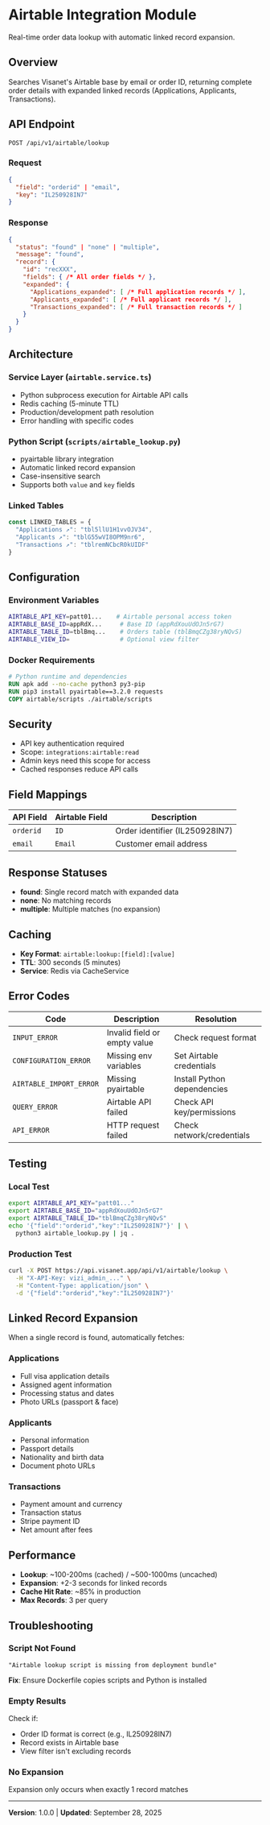 # Airtable Integration Module

Real-time order data lookup with automatic linked record expansion.

## Overview

Searches Visanet's Airtable base by email or order ID, returning complete order details with expanded linked records (Applications, Applicants, Transactions).

## API Endpoint

```
POST /api/v1/airtable/lookup
```

### Request
```json
{
  "field": "orderid" | "email",
  "key": "IL250928IN7"
}
```

### Response
```json
{
  "status": "found" | "none" | "multiple",
  "message": "found",
  "record": {
    "id": "recXXX",
    "fields": { /* All order fields */ },
    "expanded": {
      "Applications_expanded": [ /* Full application records */ ],
      "Applicants_expanded": [ /* Full applicant records */ ],
      "Transactions_expanded": [ /* Full transaction records */ ]
    }
  }
}
```

## Architecture

### Service Layer (`airtable.service.ts`)
- Python subprocess execution for Airtable API calls
- Redis caching (5-minute TTL)
- Production/development path resolution
- Error handling with specific codes

### Python Script (`scripts/airtable_lookup.py`)
- pyairtable library integration
- Automatic linked record expansion
- Case-insensitive search
- Supports both `value` and `key` fields

### Linked Tables
```typescript
const LINKED_TABLES = {
  "Applications ↗": "tbl5llU1H1vvOJV34",
  "Applicants ↗": "tblG55wVI8OPM9nr6",
  "Transactions ↗": "tblremNCbcR0kUIDF"
}
```

## Configuration

### Environment Variables
```bash
AIRTABLE_API_KEY=patt01...    # Airtable personal access token
AIRTABLE_BASE_ID=appRdX...     # Base ID (appRdXouUdOJn5rG7)
AIRTABLE_TABLE_ID=tblBmq...    # Orders table (tblBmqCZg38ryNQvS)
AIRTABLE_VIEW_ID=              # Optional view filter
```

### Docker Requirements
```dockerfile
# Python runtime and dependencies
RUN apk add --no-cache python3 py3-pip
RUN pip3 install pyairtable==3.2.0 requests
COPY airtable/scripts ./airtable/scripts
```

## Security

- API key authentication required
- Scope: `integrations:airtable:read`
- Admin keys need this scope for access
- Cached responses reduce API calls

## Field Mappings

| API Field | Airtable Field | Description |
|-----------|---------------|-------------|
| `orderid` | `ID` | Order identifier (IL250928IN7) |
| `email` | `Email` | Customer email address |

## Response Statuses

- **found**: Single record match with expanded data
- **none**: No matching records
- **multiple**: Multiple matches (no expansion)

## Caching

- **Key Format**: `airtable:lookup:[field]:[value]`
- **TTL**: 300 seconds (5 minutes)
- **Service**: Redis via CacheService

## Error Codes

| Code | Description | Resolution |
|------|-------------|------------|
| `INPUT_ERROR` | Invalid field or empty value | Check request format |
| `CONFIGURATION_ERROR` | Missing env variables | Set Airtable credentials |
| `AIRTABLE_IMPORT_ERROR` | Missing pyairtable | Install Python dependencies |
| `QUERY_ERROR` | Airtable API failed | Check API key/permissions |
| `API_ERROR` | HTTP request failed | Check network/credentials |

## Testing

### Local Test
```bash
export AIRTABLE_API_KEY="patt01..."
export AIRTABLE_BASE_ID="appRdXouUdOJn5rG7"
export AIRTABLE_TABLE_ID="tblBmqCZg38ryNQvS"
echo '{"field":"orderid","key":"IL250928IN7"}' | \
  python3 airtable_lookup.py | jq .
```

### Production Test
```bash
curl -X POST https://api.visanet.app/api/v1/airtable/lookup \
  -H "X-API-Key: vizi_admin_..." \
  -H "Content-Type: application/json" \
  -d '{"field":"orderid","key":"IL250928IN7"}'
```

## Linked Record Expansion

When a single record is found, automatically fetches:

### Applications
- Full visa application details
- Assigned agent information
- Processing status and dates
- Photo URLs (passport & face)

### Applicants
- Personal information
- Passport details
- Nationality and birth data
- Document photo URLs

### Transactions
- Payment amount and currency
- Transaction status
- Stripe payment ID
- Net amount after fees

## Performance

- **Lookup**: ~100-200ms (cached) / ~500-1000ms (uncached)
- **Expansion**: +2-3 seconds for linked records
- **Cache Hit Rate**: ~85% in production
- **Max Records**: 3 per query

## Troubleshooting

### Script Not Found
```
"Airtable lookup script is missing from deployment bundle"
```
**Fix**: Ensure Dockerfile copies scripts and Python is installed

### Empty Results
Check if:
- Order ID format is correct (e.g., IL250928IN7)
- Record exists in Airtable base
- View filter isn't excluding records

### No Expansion
Expansion only occurs when exactly 1 record matches

---

**Version**: 1.0.0 | **Updated**: September 28, 2025